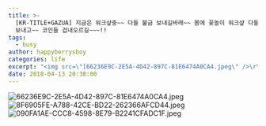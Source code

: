 ```yaml
---
title: >-
  [KR-TITLE+GAZUA] 지금은 워크샾중~~ 다들 불금 보내길바래~~ 봄에 꽃놀이 워크샾 다들 고고하는게 어떨까?? 주말 즐겁게
  보내고~~ 코인들 겁내오르길~~~!!
tags:
  - busy
author: happyberrysboy
categories: life
excerpt: "<img src=\"[66236E9C-2E5A-4D42-897C-81E6474A0CA4.jpeg\" />\r\n !]( !]( !]( ....."
date: 2018-04-13 20:38:00
---
```


 ![66236E9C-2E5A-4D42-897C-81E6474A0CA4.jpeg](https://gateway.ipfs.io/ipfs/QmZmtMuq7N4uP4csGUMLpDWb7bZVw4BJrEkJPQwsX4Yzab)
![8F6905FE-A788-42CE-BD22-262366AFCD44.jpeg](https://gateway.ipfs.io/ipfs/QmWKYQTJiUpgYnHdLrbHAV6dj171CubkhhwFsUzv4fKujN)
![090FA1AE-CCC8-4598-8E79-B2241CFADC1F.jpeg](https://gateway.ipfs.io/ipfs/Qmak8FVTgtwWppzy8wjbDau1WLWEVh75AHkU7ouEeLfcFP)
